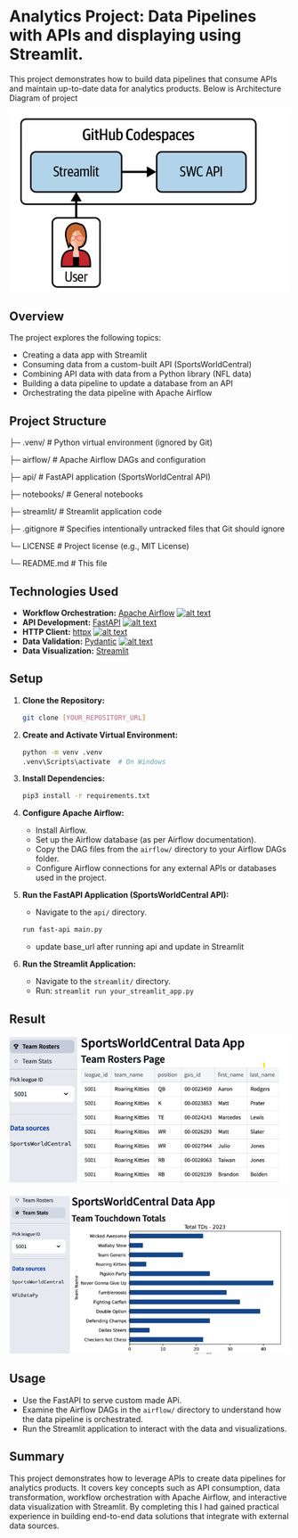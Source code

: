 # Analytics Project: Data Pipelines with APIs and displaying using Streamlit.

This project demonstrates how to build data pipelines that consume APIs and maintain up-to-date data for analytics products. Below is Architecture Diagram of project

![Architecture Diagram](images/Architecture_Diagram.png)

## Overview

The project explores the following topics:

*   Creating a data app with Streamlit
*   Consuming data from a custom-built API (SportsWorldCentral)
*   Combining API data with data from a Python library (NFL data)
*   Building a data pipeline to update a database from an API
*   Orchestrating the data pipeline with Apache Airflow

## Project Structure
 ├─ .venv/ # Python virtual environment (ignored by Git)
 
 ├─ airflow/ # Apache Airflow DAGs and configuration
 
 ├─ api/ # FastAPI application (SportsWorldCentral API)
 
 ├─ notebooks/ # General notebooks 
 
 ├─ streamlit/ # Streamlit application code
 
 ├─ .gitignore # Specifies intentionally untracked files that Git should ignore
 
 └─ LICENSE # Project license (e.g., MIT License)
 
 └─ README.md # This file

## Technologies Used

*   **Workflow Orchestration:**  [Apache Airflow](https://airflow.apache.org/)
    [![alt text](https://img.shields.io/badge/Workflow-Apache_Airflow-%23228BE6?logo=apacheairflow&logoColor=white)](https://airflow.apache.org/)
*   **API Development:** [FastAPI](https://fastapi.tiangolo.com/)
    [![alt text](https://img.shields.io/badge/API-FastAPI-teal?logo=fastapi&logoColor=white)](https://fastapi.tiangolo.com/)
*   **HTTP Client:** [httpx](https://www.python-httpx.org/)
    [![alt text](https://img.shields.io/badge/HTTP-httpx-%23228BE6?logo=python&logoColor=white)](https://www.python-httpx.org/)
*   **Data Validation:** [Pydantic](https://pydantic-docs.helpmanual.io/)
    [![alt text](https://img.shields.io/badge/Data-pydantic-%23E83A59?logo=python&logoColor=white)](https://pydantic-docs.helpmanual.io/)
*   **Data Visualization:** [Streamlit](https://streamlit.io/)


## Setup

1.  **Clone the Repository:**

    ```bash
    git clone [YOUR_REPOSITORY_URL]
    ```
 

2.  **Create and Activate Virtual Environment:**

    ```bash
    python -m venv .venv
    .venv\Scripts\activate  # On Windows
    ```

3.  **Install Dependencies:**

    ```bash
    pip3 install -r requirements.txt  
    ```

4.  **Configure Apache Airflow:**

    *   Install Airflow.
    *   Set up the Airflow database (as per Airflow documentation).
    *   Copy the DAG files from the `airflow/` directory to your Airflow DAGs folder.
    *   Configure Airflow connections for any external APIs or databases used in the project.

5.  **Run the FastAPI Application (SportsWorldCentral API):**

    *   Navigate to the `api/` directory.
    ```bash
    run fast-api main.py 
    ```
    *   update base_url after running api and update in Streamlit

6.  **Run the Streamlit Application:**

    *   Navigate to the `streamlit/` directory.
    *   Run: `streamlit run your_streamlit_app.py`
  
    
## Result

![Team Roosters](images/Stream-lit.png)

![Team stats](images/stream-lit-2.png)

## Usage
*   Use the FastAPI to serve custom made APi.
*   Examine the Airflow DAGs in the `airflow/` directory to understand how the data pipeline is orchestrated.
*   Run the Streamlit application to interact with the data and visualizations.


## Summary

This project demonstrates how to leverage APIs to create data pipelines for analytics products. It covers key concepts such as API consumption, data transformation, workflow orchestration with Apache Airflow, and interactive data visualization with Streamlit. By completing this I had gained  practical experience in building end-to-end data solutions that integrate with external data sources.
